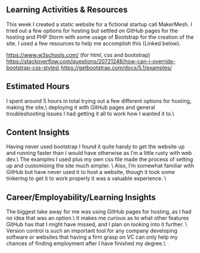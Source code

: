 <h2>Learning Activities & Resources</h2>
This week I created a static website for a fictional startup call MakerMesh.
I tried out a few options for hosting but settled on GitHub pages for the hosting and PHP Storm with some usage of Bootstrap for the creation of the site.
I used a few resources to help me accomplish this (Linked below).  

https://www.w3schools.com/ (for html, css and bootstrap)  
https://stackoverflow.com/questions/20721248/how-can-i-override-bootstrap-css-styles\
https://getbootstrap.com/docs/5.1/examples/


<h2>Estimated Hours</h2>
I spent around 5 hours in total trying out a few different options for hosting, making the site,\
deploying it with GitHub pages and general troubleshooting issues I had getting it all to work how I wanted it to.\

<h2>Content Insights</h2>
Having never used bootstrap I found it quite handy to get the website up and running faster than I would have otherwise as I’m a little rusty with web dev.\
The examples I used plus my own css file made the process of setting up and customising the site much simpler.  \
Also, I’m somewhat familiar with GitHub but have never used it to host a website, though it took some tinkering to get it to work properly it was a valuable experience. \

<h2>Career/Employability/Learning Insights</h2>
The biggest take away for me was using GitHub pages for hosting, as I had no idea that was an option.\
It makes me curious as to what other features GitHub has that I might have missed, and I plan on looking into it further. \
Version control is such an important tool for any company developing software or websites that having a firm grasp on VC can only help my chances of finding employment after I have finished my degree.\
